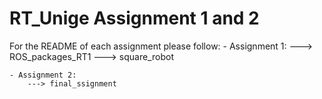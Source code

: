 # RT_Unige Assignment 1 and 2

For the README of each assignment please follow:
	- Assignment 1:
		---> ROS_packages_RT1 ---> square_robot 

	- Assignment 2: 
		---> final_ssignment 

